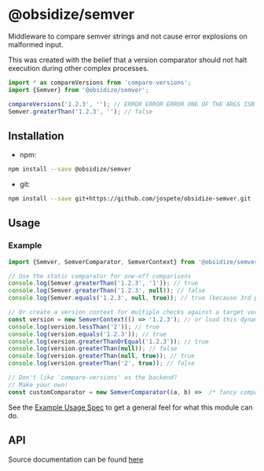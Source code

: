 # @obsidize/semver

Middleware to compare semver strings and not cause error explosions on malformed input.

This was created with the belief that a version comparator should not halt execution during other complex processes.

```typescript
import * as compareVersions from 'compare-versions';
import {Semver} from '@obsidize/semver';

compareVersions('1.2.3', ''); // ERROR ERROR ERROR ONE OF THE ARGS ISN'T A VERSION AHHHHH!!!
Semver.greaterThan('1.2.3', ''); // false
```

## Installation

- npm:

```bash
npm install --save @obsidize/semver
```

- git:

```bash
npm install --save git+https://github.com/jospete/obsidize-semver.git
```

## Usage

### Example

```typescript
import {Semver, SemverComparator, SemverContext} from '@obsidize/semver';

// Use the static comparator for one-off comparisons
console.log(Semver.greaterThan('1.2.3', '1')); // true
console.log(Semver.greaterThan('1.2.3', null)); // false
console.log(Semver.equals('1.2.3', null, true)); // true (because 3rd parameter 'defaultValue' is true)

// Or create a version context for multiple checks against a target version
const version = new SemverContext(() => '1.2.3'); // or load this dynamically from somewhere else
console.log(version.lessThan('2')); // true
console.log(version.equals('1.2.3')); // true
console.log(version.greaterThanOrEqual('1.2.3')); // true
console.log(version.greaterThan(null)); // false
console.log(version.greaterThan(null, true)); // true
console.log(version.greaterThan('2', true)); // false

// Don't like 'compare-versions' as the backend?
// Make your own!
const customComparator = new SemverComparator((a, b) =>  /* fancy compare function here */);
```

See the [Example Usage Spec](https://github.com/jospete/obsidize-semver/blob/master/tests/example-usage.spec.ts) to get a general feel for what this module can do.

## API

Source documentation can be found [here](https://jospete.github.io/obsidize-semver/)